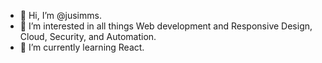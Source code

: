 - 👋 Hi, I’m @jusimms.
- 👀 I’m interested in all things Web development and Responsive Design, Cloud, Security, and Automation.
- 🌱 I’m currently learning React.

<!---
jusimms/jusimms is a ✨ special ✨ repository because its `README.md` (this file) appears on your GitHub profile.
You can click the Preview link to take a look at your changes.
--->
